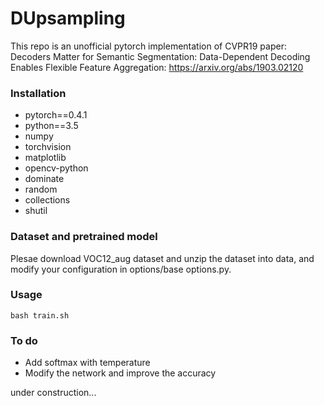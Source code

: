 # DUpsampling
This repo is an unofficial pytorch implementation of CVPR19 paper: Decoders Matter for Semantic Segmentation: Data-Dependent Decoding Enables Flexible Feature Aggregation: https://arxiv.org/abs/1903.02120

### Installation

* pytorch==0.4.1
* python==3.5
* numpy
* torchvision
* matplotlib
* opencv-python
* dominate
* random
* collections
* shutil

### Dataset and pretrained model

Plesae download VOC12_aug dataset and unzip the dataset into data, and modify your configuration in options/base options.py.

### Usage

```
bash train.sh
```

### To do

* Add softmax with temperature
* Modify the network and improve the accuracy

under construction...




